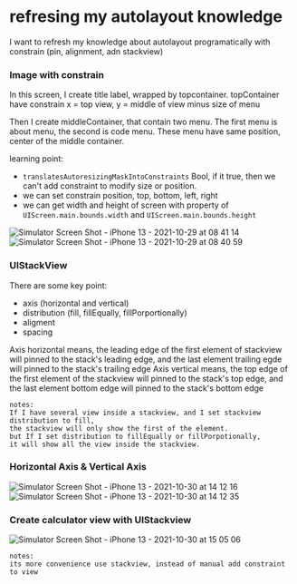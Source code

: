 # refresing my autolayout knowledge
I want to refresh my knowledge about autolayout programatically with constrain (pin, alignment, adn stackview)

### Image with constrain

In this screen, I create title label, wrapped by topcontainer.
topContainer have constrain x = top view, y = middle of view minus size of menu

Then I create middleContainer, that contain two menu. The first menu is about menu, the second is code menu.
These menu have same position, center of the middle container.

learning point:
- `translatesAutoresizingMaskIntoConstraints` Bool, if it true, then we can't add constraint to modify size or position.
- we can set constrain position, top, bottom, left, right
- we can get width and height of screen with property of `UIScreen.main.bounds.width` and `UIScreen.main.bounds.height`

![Simulator Screen Shot - iPhone 13 - 2021-10-29 at 08 41 14](https://user-images.githubusercontent.com/5819701/139359614-6f2c3cb4-be3e-4e5d-8c56-c3ae0a0c01a9.png) ![Simulator Screen Shot - iPhone 13 - 2021-10-29 at 08 40 59](https://user-images.githubusercontent.com/5819701/139359555-015121c1-f60c-44bf-8c87-2add7c72c519.png)


### UIStackView
There are some key point:
- axis (horizontal and vertical)
- distribution (fill, fillEqually, fillPorportionally)
- aligment
- spacing

Axis horizontal means, the leading edge of the first element of stackview will pinned to the stack's leading edge, and the last element trailing egde will pinned to the stack's trailing edge
Axis vertical means, the top edge of the first element of the stackview will pinned to the stack's top edge, and the last element bottom edge will pinned to the stack's bottom edge

```
notes:
If I have several view inside a stackview, and I set stackview distribution to fill, 
the stackview will only show the first of the element.
but If I set distribution to fillEqually or fillPorpotionally,
it will show all the view inside the stackview.
```

### Horizontal Axis & Vertical Axis

![Simulator Screen Shot - iPhone 13 - 2021-10-30 at 14 12 16](https://user-images.githubusercontent.com/5819701/139524250-77adbc96-9562-4611-8cbe-eaa0139c38e7.png)           ![Simulator Screen Shot - iPhone 13 - 2021-10-30 at 14 12 35](https://user-images.githubusercontent.com/5819701/139524280-54d76859-f27a-4bdb-b736-2336af25da8e.png)



### Create calculator view with UIStackview


![Simulator Screen Shot - iPhone 13 - 2021-10-30 at 15 05 06](https://user-images.githubusercontent.com/5819701/139525383-105e791e-7cff-4030-a4e9-966f06ece41a.png)


```
notes:
its more convenience use stackview, instead of manual add constraint to view
```
